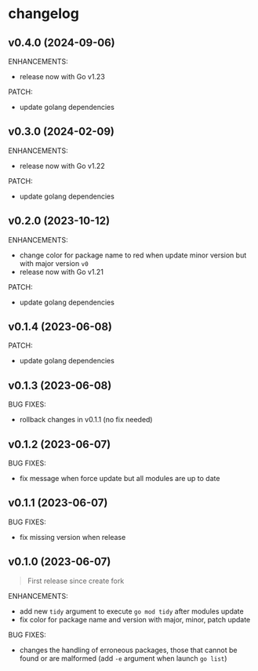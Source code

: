 <!-- markdownlint-disable-file MD013 MD041 -->
# changelog

## v0.4.0 (2024-09-06)

ENHANCEMENTS:

* release now with Go v1.23

PATCH:

* update golang dependencies

## v0.3.0 (2024-02-09)

ENHANCEMENTS:

* release now with Go v1.22

PATCH:

* update golang dependencies

## v0.2.0 (2023-10-12)

ENHANCEMENTS:

* change color for package name to red when update minor version but with major version `v0`
* release now with Go v1.21

PATCH:

* update golang dependencies

## v0.1.4 (2023-06-08)

PATCH:

* update golang dependencies

## v0.1.3 (2023-06-08)

BUG FIXES:

* rollback changes in v0.1.1 (no fix needed)

## v0.1.2 (2023-06-07)

BUG FIXES:

* fix message when force update but all modules are up to date

## v0.1.1 (2023-06-07)

BUG FIXES:

* fix missing version when release

## v0.1.0 (2023-06-07)

> First release since create fork

ENHANCEMENTS:

* add new `tidy` argument to execute `go mod tidy` after modules update
* fix color for package name and version with major, minor, patch update

BUG FIXES:

* changes the handling of erroneous packages, those that cannot be found or are malformed (add `-e` argument when launch `go list`)
